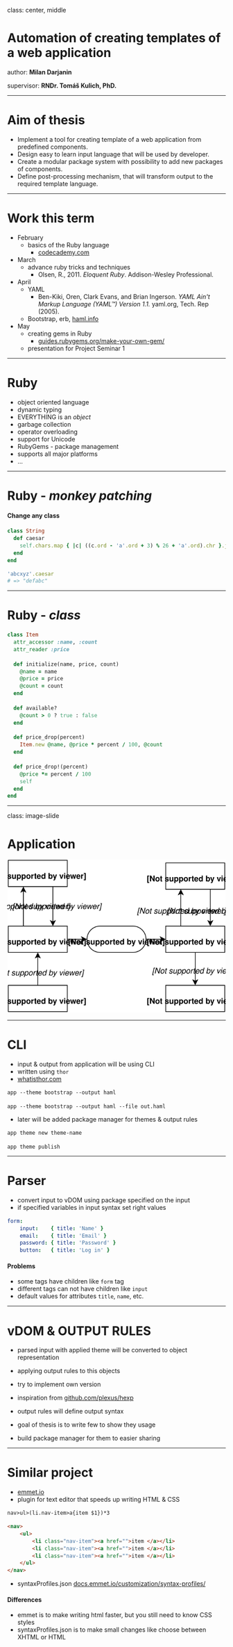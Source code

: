 class: center, middle

# Automation of creating templates of a web application

author: __Milan Darjanin__

supervisor: __RNDr. Tomáš Kulich, PhD.__

---

# Aim of thesis

- Implement a tool for creating template of a web application from predefined components.
- Design easy to learn input language that will be used by developer.
- Create a modular package system with possibility to add new packages of components.
- Define post-processing mechanism, that will transform output to the required template language.

---

# Work this term

- February
  + basics of the Ruby language
      * [codecademy.com](http://www.codecademy.com)
- March
  + advance ruby tricks and techniques
      * Olsen, R., 2011. _Eloquent Ruby_. Addison-Wesley Professional.
- April
  + YAML
      * Ben-Kiki, Oren, Clark Evans, and Brian Ingerson. _YAML Ain't Markup Language (YAML™) Version 1.1._ yaml.org, Tech. Rep (2005).
  + Bootstrap, erb, [haml.info](http://haml.info)
- May
  + creating gems in Ruby
      * [guides.rubygems.org/make-your-own-gem/](http://guides.rubygems.org/make-your-own-gem/) 
  + presentation for Project Seminar 1
  
---

# Ruby

- object oriented language
- dynamic typing
- EVERYTHING is an _object_
- garbage collection
- operator overloading
- support for Unicode
- RubyGems - package management
- supports all major platforms
- ...

---

# Ruby - _monkey patching_

#### Change any class

```ruby
class String
  def caesar
    self.chars.map { |c| ((c.ord - 'a'.ord + 3) % 26 + 'a'.ord).chr }.join
  end  
end 
```

```ruby
'abcxyz'.caesar
# => "defabc"
```

---

# Ruby - _class_

```ruby
class Item
  attr_accessor :name, :count
  attr_reader :price
  
  def initialize(name, price, count)
    @name = name
    @price = price
    @count = count
  end

  def available?
    @count > 0 ? true : false
  end

  def price_drop(percent)
    Item.new @name, @price * percent / 100, @count
  end

  def price_drop!(percent)
    @price *= percent / 100
    self
  end
end
```

---
class: image-slide

# Application

![Diagram](scheme.svg "Scheme of app")

---

# CLI

- input & output from application will be using CLI
- written using `thor`
- [whatisthor.com](http://whatisthor.com)

```shell
app --theme bootstrap --output haml

app --theme bootstrap --output haml --file out.haml
```

- later will be added package manager for themes & output rules

```shell
app theme new theme-name

app theme publish
```

---

# Parser

- convert input to vDOM using package specified on the input
- if specified variables in input syntax set right values

```yaml
form:
    input:    { title: 'Name' }
    email:    { title: 'Email' }
    password: { title: 'Password' }
    button:   { title: 'Log in' }
```

#### Problems

- some tags have children like `form` tag
- different tags can not have children like `input`
- default values for attributes `title`, `name`, etc.

---

# vDOM & OUTPUT RULES

- parsed input with applied theme will be converted to object representation
- applying output rules to this objects
- try to implement own version
- inspiration from [github.com/plexus/hexp](https://github.com/plexus/hexp)


- output rules will define output syntax
- goal of thesis is to write few to show they usage
- build package manager for them to easier sharing

---

# Similar project

- [emmet.io](http://emmet.io)
- plugin for text editor that speeds up writing HTML & CSS

```html
nav>ul>(li.nav-item>a{item $1})*3
```

```html
<nav>
    <ul>
        <li class="nav-item"><a href="">item </a></li>
        <li class="nav-item"><a href="">item </a></li>
        <li class="nav-item"><a href="">item </a></li>
    </ul>
</nav>
```

- syntaxProfiles.json [docs.emmet.io/customization/syntax-profiles/](http://docs.emmet.io/customization/syntax-profiles/)

#### Differences
- emmet is to make writing html faster, but you still need to know CSS styles
- syntaxProfiles.json is to make small changes like choose between XHTML or HTML

